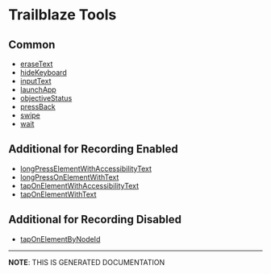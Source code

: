 # Trailblaze Tools

## Common
- [eraseText](functions/custom/eraseText.md)
- [hideKeyboard](functions/custom/hideKeyboard.md)
- [inputText](functions/custom/inputText.md)
- [launchApp](functions/custom/launchApp.md)
- [objectiveStatus](functions/custom/objectiveStatus.md)
- [pressBack](functions/custom/pressBack.md)
- [swipe](functions/custom/swipe.md)
- [wait](functions/custom/wait.md)

## Additional for Recording Enabled
- [longPressElementWithAccessibilityText](functions/custom/longPressElementWithAccessibilityText.md)
- [longPressOnElementWithText](functions/custom/longPressOnElementWithText.md)
- [tapOnElementWithAccessibilityText](functions/custom/tapOnElementWithAccessibilityText.md)
- [tapOnElementWithText](functions/custom/tapOnElementWithText.md)

## Additional for Recording Disabled
- [tapOnElementByNodeId](functions/custom/tapOnElementByNodeId.md)

<hr/>

**NOTE**: THIS IS GENERATED DOCUMENTATION
